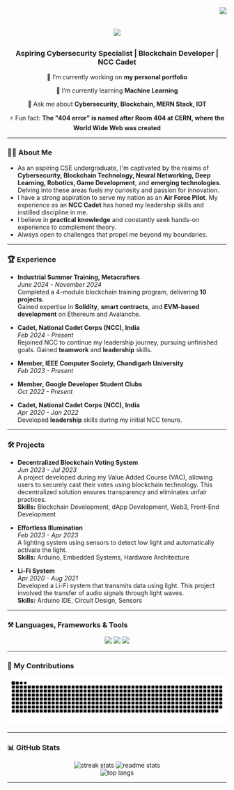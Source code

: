 <img align="right" src="https://visitor-badge.laobi.icu/badge?page_id=J1NX-82.J1NX-82" />

<h1 align="center">
    <img src="https://readme-typing-svg.herokuapp.com/?font=Righteous&size=35&center=true&vCenter=true&width=500&height=70&duration=4000&lines=Hi+There!+👋;+I'm+Gurdeep+Singh!;" />
</h1>

<h3 align="center">Aspiring Cybersecurity Specialist | Blockchain Developer | NCC Cadet</h3>

<div align="center">
 
 🔭 I’m currently working on **my personal portfolio**

 🌱 I’m currently learning **Machine Learning**

 💬 Ask me about **Cybersecurity, Blockchain, MERN Stack, IOT**

 ⚡ Fun fact: **The "404 error" is named after Room 404 at CERN, where the World Wide Web was created**

</div>

---

### 🧑‍💼 **About Me**
- As an aspiring CSE undergraduate, I'm captivated by the realms of **Cybersecurity, Blockchain Technology, Neural Networking, Deep Learning, Robotics, Game Development**, and **emerging technologies**. Delving into these areas fuels my curiosity and passion for innovation.
- I have a strong aspiration to serve my nation as an **Air Force Pilot**. My experience as an **NCC Cadet** has honed my leadership skills and instilled discipline in me.
- I believe in **practical knowledge** and constantly seek hands-on experience to complement theory.
- Always open to challenges that propel me beyond my boundaries.

---

### 🏆 **Experience**
- **Industrial Summer Training, Metacrafters**  
  *June 2024 - November 2024*  
  Completed a 4-module blockchain training program, delivering **10 projects**.  
  Gained expertise in **Solidity**, **smart contracts**, and **EVM-based development** on Ethereum and Avalanche.  

- **Cadet, National Cadet Corps (NCC), India**  
  *Feb 2024 - Present*  
  Rejoined NCC to continue my leadership journey, pursuing unfinished goals. Gained **teamwork** and **leadership** skills.

- **Member, IEEE Computer Society, Chandigarh University**  
  *Feb 2023 - Present*

- **Member, Google Developer Student Clubs**  
  *Oct 2022 - Present*

- **Cadet, National Cadet Corps (NCC), India**  
  *Apr 2020 - Jan 2022*  
  Developed **leadership** skills during my initial NCC tenure.

---


### 🛠 **Projects**
- **Decentralized Blockchain Voting System**  
  *Jun 2023 - Jul 2023*  
  A project developed during my Value Added Course (VAC), allowing users to securely cast their votes using blockchain technology. This decentralized solution ensures transparency and eliminates unfair practices.  
  **Skills:** Blockchain Development, dApp Development, Web3, Front-End Development

- **Effortless Illumination**  
  *Feb 2023 - Apr 2023*  
  A lighting system using sensors to detect low light and automatically activate the light.  
  **Skills:** Arduino, Embedded Systems, Hardware Architecture

- **Li-Fi System**  
  *Apr 2020 - Aug 2021*  
  Developed a Li-Fi system that transmits data using light. This project involved the transfer of audio signals through light waves.  
  **Skills:** Arduino IDE, Circuit Design, Sensors

---

### ⚒️ **Languages, Frameworks & Tools**
<div align="center">
    <img src="https://skillicons.dev/icons?i=react,bootstrap,html,css,vscode,github,git,figma,tailwind" />
    <img src="https://skillicons.dev/icons?i=nodejs,python,javascript,typescript,express,mongodb,c,java,solidity" />
    <img src="https://skillicons.dev/icons?i=firebase,arduino,azure,aws" />
</div>

---

### 🐍 **My Contributions**
<div align="center">
  <img alt="snake eating my contributions" src="https://raw.githubusercontent.com/J1NX-82/J1NX-82/output/github-contribution-grid-snake.svg" />
</div>

---

### 📊 **GitHub Stats**
<div align="center">
  <img width=390 src="https://github-readme-streak-stats-salesp07.vercel.app/?user=J1NX-82&count_private=true&theme=react&border_radius=10" alt="streak stats"/>
  <img width=390 src="https://github-readme-stats-J1NX-82.vercel.app/api?username=salesp07&count_private=true&show_icons=true&theme=react&rank_icon=github&border_radius=10" alt="readme stats" />
  <br/>
  <img width=325 src="https://github-readme-stats-J1NX-82.vercel.app/api/top-langs/?username=salesp07&hide=HTML&langs_count=8&layout=compact&theme=react&border_radius=10" alt="top langs" />
</div>

---

